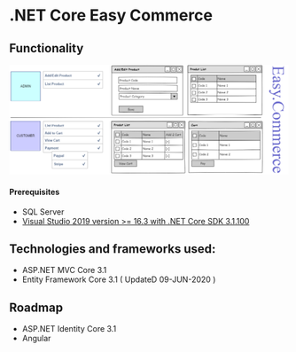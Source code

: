 # .NET Core Easy Commerce

## Functionality

![Easy Commerce](https://github.com/aes-upskill/MVC/raw/master/easy_commerce.png)

#### Prerequisites
- SQL Server
- [Visual Studio 2019 version >= 16.3 with .NET Core SDK 3.1.100](https://www.microsoft.com/net/download/all)


## Technologies and frameworks used:
- ASP.NET MVC Core 3.1
- Entity Framework Core 3.1 ( UpdateD 09-JUN-2020 )

## Roadmap

- ASP.NET Identity Core 3.1
- Angular
